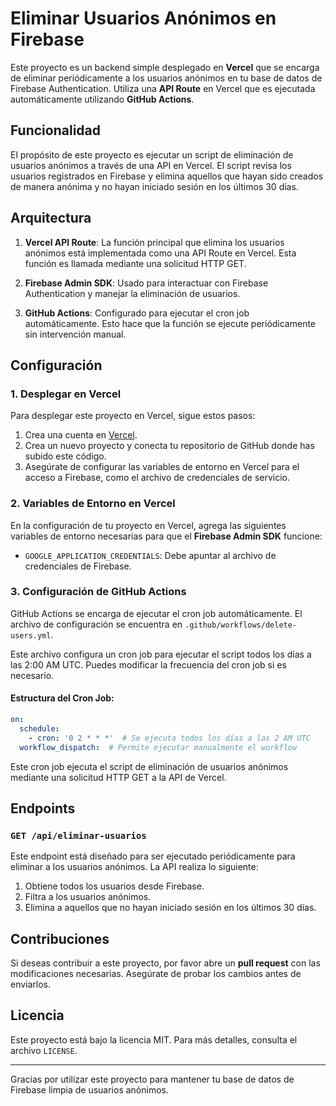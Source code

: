 # Eliminar Usuarios Anónimos en Firebase

Este proyecto es un backend simple desplegado en **Vercel** que se encarga de eliminar periódicamente a los usuarios anónimos en tu base de datos de Firebase Authentication. Utiliza una **API Route** en Vercel que es ejecutada automáticamente utilizando **GitHub Actions**.

## Funcionalidad

El propósito de este proyecto es ejecutar un script de eliminación de usuarios anónimos a través de una API en Vercel. El script revisa los usuarios registrados en Firebase y elimina aquellos que hayan sido creados de manera anónima y no hayan iniciado sesión en los últimos 30 días.

## Arquitectura

1. **Vercel API Route**: La función principal que elimina los usuarios anónimos está implementada como una API Route en Vercel. Esta función es llamada mediante una solicitud HTTP GET.
   
2. **Firebase Admin SDK**: Usado para interactuar con Firebase Authentication y manejar la eliminación de usuarios.

3. **GitHub Actions**: Configurado para ejecutar el cron job automáticamente. Esto hace que la función se ejecute periódicamente sin intervención manual.

## Configuración

### 1. Desplegar en Vercel

Para desplegar este proyecto en Vercel, sigue estos pasos:

1. Crea una cuenta en [Vercel](https://vercel.com/).
2. Crea un nuevo proyecto y conecta tu repositorio de GitHub donde has subido este código.
3. Asegúrate de configurar las variables de entorno en Vercel para el acceso a Firebase, como el archivo de credenciales de servicio.

### 2. Variables de Entorno en Vercel

En la configuración de tu proyecto en Vercel, agrega las siguientes variables de entorno necesarias para que el **Firebase Admin SDK** funcione:

- `GOOGLE_APPLICATION_CREDENTIALS`: Debe apuntar al archivo de credenciales de Firebase.

### 3. Configuración de GitHub Actions

GitHub Actions se encarga de ejecutar el cron job automáticamente. El archivo de configuración se encuentra en `.github/workflows/delete-users.yml`.

Este archivo configura un cron job para ejecutar el script todos los días a las 2:00 AM UTC. Puedes modificar la frecuencia del cron job si es necesario.

#### Estructura del Cron Job:

```yaml
on:
  schedule:
    - cron: '0 2 * * *'  # Se ejecuta todos los días a las 2 AM UTC
  workflow_dispatch:  # Permite ejecutar manualmente el workflow
```

Este cron job ejecuta el script de eliminación de usuarios anónimos mediante una solicitud HTTP GET a la API de Vercel.

## Endpoints

### `GET /api/eliminar-usuarios`

Este endpoint está diseñado para ser ejecutado periódicamente para eliminar a los usuarios anónimos. La API realiza lo siguiente:

1. Obtiene todos los usuarios desde Firebase.
2. Filtra a los usuarios anónimos.
3. Elimina a aquellos que no hayan iniciado sesión en los últimos 30 días.

## Contribuciones

Si deseas contribuir a este proyecto, por favor abre un **pull request** con las modificaciones necesarias. Asegúrate de probar los cambios antes de enviarlos.

## Licencia

Este proyecto está bajo la licencia MIT. Para más detalles, consulta el archivo `LICENSE`.

---

Gracias por utilizar este proyecto para mantener tu base de datos de Firebase limpia de usuarios anónimos.

